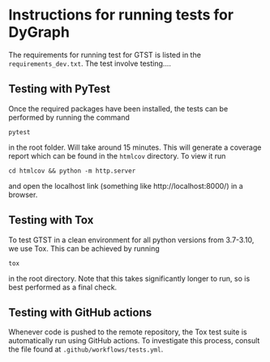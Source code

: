 # Instructions for running tests for DyGraph

The requirements for running test for GTST is listed in the `requirements_dev.txt`. The test involve testing....

## Testing with PyTest

Once the required packages have been installed, the tests can be performed by running the command 

```
pytest
```

in the root folder. Will take around 15 minutes. This will generate a coverage report which can be found in the `htmlcov` directory. To view it run

```
cd htmlcov && python -m http.server
```

and open the localhost link (something like http://localhost:8000/) in a browser.

## Testing with Tox

To test GTST in a clean environment for all python versions from 3.7-3.10, we use Tox. This can be achieved by running 

```
tox
```

in the root directory. Note that this takes significantly longer to run, so is best performed as a final check. 

## Testing with GitHub actions

Whenever code is pushed to the remote repository, the Tox test suite is automatically run using GitHub actions. To investigate this process, consult the file found at `.github/workflows/tests.yml`.